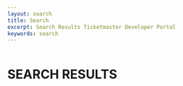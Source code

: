 ```yaml
---
layout: search
title: Search
excerpt: Search Results Ticketmaster Developer Portal
keywords: search
---
```


<div class="row search">
  <div class="row-container">
    <div class="col-xs-12 col-sm-12 col-md-12 col-lg-12 column">
        <h1>SEARCH RESULTS</h1>
        <script>
          (function() {
            
            window.__gcse = {
              callback: function() {
                /* $('input.q').val($('input.gsc-input').val()); */
              }
            };
          
            var cx = '000111791941460729347:zmu0d7yvkfq';
            var gcse = document.createElement('script');
            gcse.type = 'text/javascript';
            gcse.async = true;
            gcse.src = (document.location.protocol == 'https:' ? 'https:' : 'http:') +
                '//cse.google.com/cse.js?cx=' + cx;
            var s = document.getElementsByTagName('script')[0];
            s.parentNode.insertBefore(gcse, s);
          })();
        </script>
        <gcse:search></gcse:search>
    </div>
  </div>
</div>
